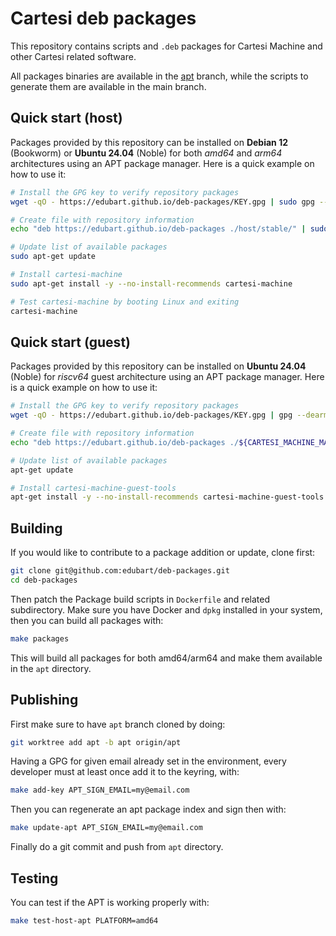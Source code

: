# Cartesi deb packages

This repository contains scripts and `.deb` packages for Cartesi Machine and other Cartesi related software.

All packages binaries are available in the [apt](/tree/apt) branch,
while the scripts to generate them are available in the main branch.

## Quick start (host)

Packages provided by this repository can be installed on **Debian 12** (Bookworm) or **Ubuntu 24.04** (Noble) for both *amd64* and *arm64* architectures using an APT package manager.
Here is a quick example on how to use it:

```sh
# Install the GPG key to verify repository packages
wget -qO - https://edubart.github.io/deb-packages/KEY.gpg | sudo gpg --dearmor -o /etc/apt/trusted.gpg.d/cartesi-archive-keyring.gpg

# Create file with repository information
echo "deb https://edubart.github.io/deb-packages ./host/stable/" | sudo tee /etc/apt/sources.list.d/cartesi-archive-keyring.list

# Update list of available packages
sudo apt-get update

# Install cartesi-machine
sudo apt-get install -y --no-install-recommends cartesi-machine

# Test cartesi-machine by booting Linux and exiting
cartesi-machine
```

## Quick start (guest)

Packages provided by this repository can be installed on **Ubuntu 24.04** (Noble) for *riscv64* guest architecture using an APT package manager.
Here is a quick example on how to use it:

```sh
# Install the GPG key to verify repository packages
wget -qO - https://edubart.github.io/deb-packages/KEY.gpg | gpg --dearmor -o /etc/apt/trusted.gpg.d/cartesi-archive-keyring.gpg

# Create file with repository information
echo "deb https://edubart.github.io/deb-packages ./${CARTESI_MACHINE_MAJMIN}-guest/stable/" | tee /etc/apt/sources.list.d/cartesi-archive-keyring.list

# Update list of available packages
apt-get update

# Install cartesi-machine-guest-tools
apt-get install -y --no-install-recommends cartesi-machine-guest-tools
```

## Building

If you would like to contribute to a package addition or update, clone first:

```sh
git clone git@github.com:edubart/deb-packages.git
cd deb-packages
```

Then patch the Package build scripts in `Dockerfile` and related subdirectory.
Make sure you have Docker and `dpkg` installed in your system, then you can build all packages with:

```sh
make packages
```

This will build all packages for both amd64/arm64 and make them available in the `apt` directory.

## Publishing

First make sure to have `apt` branch cloned by doing:

```sh
git worktree add apt -b apt origin/apt
```

Having a GPG for given email already set in the environment,
every developer must at least once add it to the keyring, with:

```sh
make add-key APT_SIGN_EMAIL=my@email.com
```

Then you can regenerate an apt package index and sign then with:

```sh
make update-apt APT_SIGN_EMAIL=my@email.com
```

Finally do a git commit and push from `apt` directory.

## Testing

You can test if the APT is working properly with:

```sh
make test-host-apt PLATFORM=amd64
```
